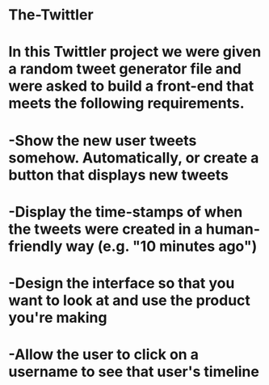 # The-Twittler
# In this Twittler project we were given a random tweet generator file and were asked to build a front-end that meets the following requirements. 
# -Show the new user tweets somehow. Automatically, or create a button that displays new tweets
# -Display the time-stamps of when the tweets were created in a human-friendly way (e.g. "10 minutes ago") 
# -Design the interface so that you want to look at and use the product you're making
# -Allow the user to click on a username to see that user's timeline
